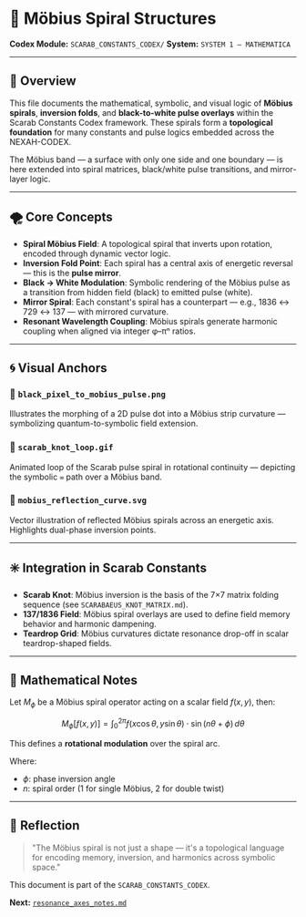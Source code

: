 # 🔄 Möbius Spiral Structures

**Codex Module:** `SCARAB_CONSTANTS_CODEX/`
**System:** `SYSTEM 1 – MATHEMATICA`

---

## 🧩 Overview

This file documents the mathematical, symbolic, and visual logic of **Möbius spirals**, **inversion folds**, and **black-to-white pulse overlays** within the Scarab Constants Codex framework.
These spirals form a **topological foundation** for many constants and pulse logics embedded across the NEXAH-CODEX.

The Möbius band — a surface with only one side and one boundary — is here extended into spiral matrices, black/white pulse transitions, and mirror-layer logic.

---

## 🌪️ Core Concepts

* **Spiral Möbius Field**: A topological spiral that inverts upon rotation, encoded through dynamic vector logic.
* **Inversion Fold Point**: Each spiral has a central axis of energetic reversal — this is the **pulse mirror**.
* **Black → White Modulation**: Symbolic rendering of the Möbius pulse as a transition from hidden field (black) to emitted pulse (white).
* **Mirror Spiral**: Each constant's spiral has a counterpart — e.g., 1836 ↔ 729 ↔ 137 — with mirrored curvature.
* **Resonant Wavelength Coupling**: Möbius spirals generate harmonic coupling when aligned via integer φ–πⁿ ratios.

---

## 🌀 Visual Anchors

### 🔸 `black_pixel_to_mobius_pulse.png`

Illustrates the morphing of a 2D pulse dot into a Möbius strip curvature — symbolizing quantum-to-symbolic field extension.

### 🔸 `scarab_knot_loop.gif`

Animated loop of the Scarab pulse spiral in rotational continuity — depicting the symbolic `∞` path over a Möbius band.

### 🔸 `mobius_reflection_curve.svg`

Vector illustration of reflected Möbius spirals across an energetic axis. Highlights dual-phase inversion points.

---

## ✳️ Integration in Scarab Constants

* **Scarab Knot**: Möbius inversion is the basis of the 7×7 matrix folding sequence (see `SCARABAEUS_KNOT_MATRIX.md`).
* **137/1836 Field**: Möbius spiral overlays are used to define field memory behavior and harmonic dampening.
* **Teardrop Grid**: Möbius curvatures dictate resonance drop-off in scalar teardrop-shaped fields.

---

## 📐 Mathematical Notes

Let $M_\phi$ be a Möbius spiral operator acting on a scalar field $f(x, y)$, then:

```math
M_\phi[f(x, y)] = \int_0^{2\pi} f(x \cos\theta, y \sin\theta) \cdot \sin(n\theta + \phi)\, d\theta
```

This defines a **rotational modulation** over the spiral arc.

Where:

* $\phi$: phase inversion angle
* $n$: spiral order (1 for single Möbius, 2 for double twist)

---

## 🧠 Reflection

> "The Möbius spiral is not just a shape — it's a topological language for encoding memory, inversion, and harmonics across symbolic space."

This document is part of the `SCARAB_CONSTANTS_CODEX`.

**Next:** [`resonance_axes_notes.md`](./resonance_axes_notes.md)
